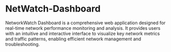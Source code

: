 # NetWatch-Dashboard
NetworkWatch Dashboard is a comprehensive web application designed for real-time network performance monitoring and analysis. It provides users with an intuitive and interactive interface to visualize key network metrics and traffic patterns, enabling efficient network management and troubleshooting.
